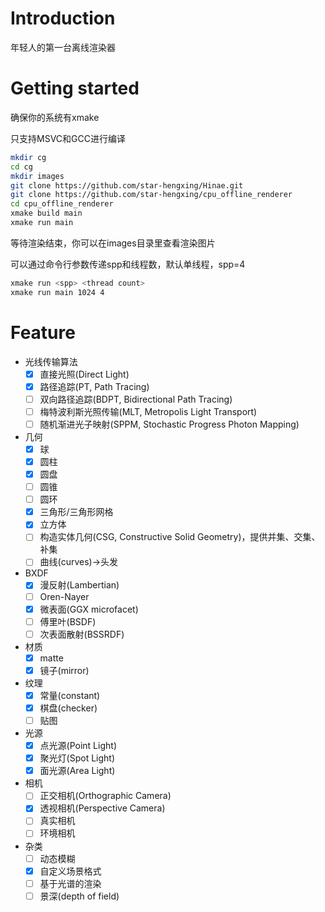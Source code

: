 # Introduction

年轻人的第一台离线渲染器

# Getting started

确保你的系统有xmake

只支持MSVC和GCC进行编译

```bash
mkdir cg
cd cg
mkdir images
git clone https://github.com/star-hengxing/Hinae.git
git clone https://github.com/star-hengxing/cpu_offline_renderer
cd cpu_offline_renderer
xmake build main
xmake run main
```

等待渲染结束，你可以在images目录里查看渲染图片

可以通过命令行参数传递spp和线程数，默认单线程，spp=4

```bash
xmake run <spp> <thread count>
xmake run main 1024 4
```

# Feature

* 光线传输算法
    - [x] 直接光照(Direct Light)
    - [x] 路径追踪(PT, Path Tracing)
    - [ ] 双向路径追踪(BDPT, Bidirectional Path Tracing)
    - [ ] 梅特波利斯光照传输(MLT, Metropolis Light Transport)
    - [ ] 随机渐进光子映射(SPPM, Stochastic Progress Photon Mapping)

* 几何
    - [x] 球
    - [x] 圆柱
    - [x] 圆盘
    - [ ] 圆锥
    - [ ] 圆环
    - [x] 三角形/三角形网格
    - [x] 立方体
    - [ ] 构造实体几何(CSG, Constructive Solid Geometry)，提供并集、交集、补集
    - [ ] 曲线(curves)->头发

* BXDF
    - [x] 漫反射(Lambertian)
    - [ ] Oren-Nayer
    - [x] 微表面(GGX microfacet)
    - [ ] 傅里叶(BSDF)
    - [ ] 次表面散射(BSSRDF)

* 材质
    - [x] matte
    - [x] 镜子(mirror)

* 纹理
    - [x] 常量(constant)
    - [x] 棋盘(checker)
    - [ ] 贴图

* 光源
    - [x] 点光源(Point Light)
    - [x] 聚光灯(Spot Light)
    - [x] 面光源(Area Light)

* 相机
    - [ ] 正交相机(Orthographic Camera)
    - [x] 透视相机(Perspective Camera)
    - [ ] 真实相机
    - [ ] 环境相机

* 杂类
    - [ ] 动态模糊
    - [x] 自定义场景格式
    - [ ] 基于光谱的渲染
    - [ ] 景深(depth of field)

